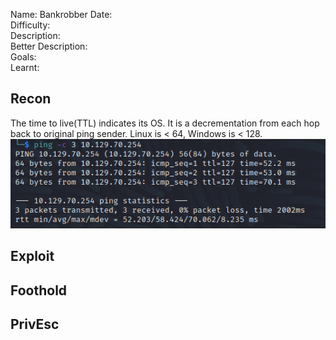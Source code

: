 
Name: Bankrobber
Date:  
Difficulty:  
Description:  
Better Description:  
Goals:  
Learnt:

## Recon

The time to live(TTL) indicates its OS. It is a decrementation from each hop back to original ping sender. Linux is < 64, Windows is < 128.
![ping](HackTheBox/Retired-Machines/Bankrobber/Screenshots/ping.png)
	
## Exploit

## Foothold

## PrivEsc

      
